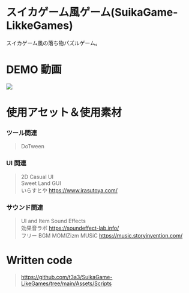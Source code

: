 # スイカゲーム風ゲーム(SuikaGame-LikkeGames)

スイカゲーム風の落ち物パズルゲーム。

# DEMO 動画

[![](https://img.youtube.com/vi/9GnRhDXq5TI/0.jpg)](https://www.youtube.com/watch?v=9GnRhDXq5TI)

# 使用アセット＆使用素材

### ツール関連

> DoTween

### UI 関連

> 2D Casual UI  
> Sweet Land GUI  
> いらすとや
> https://www.irasutoya.com/

### サウンド関連

> UI and Item Sound Effects  
> 効果音ラボ
> https://soundeffect-lab.info/  
> フリー BGM MOMIZizm MUSiC
> https://music.storyinvention.com/

# Written code

> https://github.com/t3a3/SuikaGame-LikeGames/tree/main/Assets/Scripts
